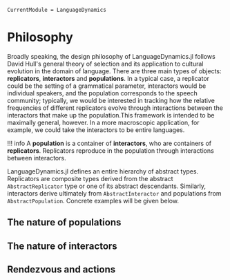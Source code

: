 ```@meta
CurrentModule = LanguageDynamics
```

# Philosophy

Broadly speaking, the design philosophy of LanguageDynamics.jl follows David Hull's general theory of selection and its application to cultural evolution in the domain of language. There are three main types of objects: **replicators**, **interactors** and **populations**. In a typical case, a replicator could be the setting of a grammatical parameter, interactors would be individual speakers, and the population corresponds to the speech community; typically, we would be interested in tracking how the relative frequencies of different replicators evolve through interactions between the interactors that make up the population.This framework is intended to be maximally general, however. In a more macroscopic application, for example, we could take the interactors to be entire languages.

!!! info
    A **population** is a container of **interactors**, who are containers of **replicators**. Replicators reproduce in the population through interactions between interactors.

LanguageDynamics.jl defines an entire hierarchy of abstract types. Replicators are composite types derived from the abstract `AbstractReplicator` type or one of its abstract descendants. Similarly, interactors derive ultimately from `AbstractInteractor` and populations from `AbstractPopulation`. Concrete examples will be given below.


## The nature of populations


## The nature of interactors


## Rendezvous and actions



